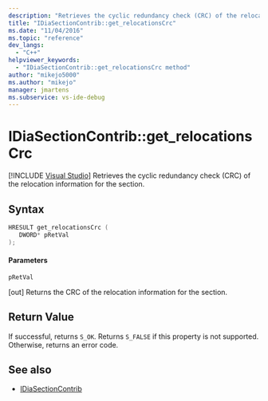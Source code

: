 ```yaml
---
description: "Retrieves the cyclic redundancy check (CRC) of the relocation information for the section."
title: "IDiaSectionContrib::get_relocationsCrc"
ms.date: "11/04/2016"
ms.topic: "reference"
dev_langs:
  - "C++"
helpviewer_keywords:
  - "IDiaSectionContrib::get_relocationsCrc method"
author: "mikejo5000"
ms.author: "mikejo"
manager: jmartens
ms.subservice: vs-ide-debug
---
```

# IDiaSectionContrib::get_relocationsCrc

 [!INCLUDE [Visual Studio](~/includes/applies-to-version/vs-windows-only.md)]
Retrieves the cyclic redundancy check (CRC) of the relocation information for the section.

## Syntax

```C++
HRESULT get_relocationsCrc ( 
   DWORD* pRetVal
);
```

#### Parameters
 `pRetVal`

[out] Returns the CRC of the relocation information for the section.

## Return Value
 If successful, returns `S_OK`. Returns `S_FALSE` if this property is not supported. Otherwise, returns an error code.

## See also
- [IDiaSectionContrib](../../debugger/debug-interface-access/idiasectioncontrib.md)
